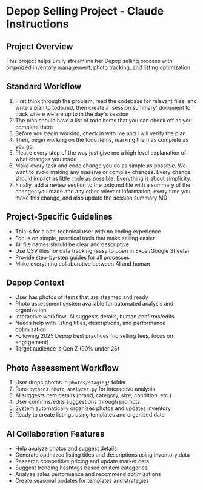 # Depop Selling Project - Claude Instructions

## Project Overview
This project helps Emily streamline her Depop selling process with organized inventory management, photo tracking, and listing optimization.

## Standard Workflow
1. First think through the problem, read the codebase for relevant files, and write a plan to todo.md, then create a 'session summary' document to track where we are up to in the day's session
2. The plan should have a list of todo items that you can check off as you complete them
3. Before you begin working, check in with me and I will verify the plan.
4. Then, begin working on the todo items, marking them as complete as you go.
5. Please every step of the way just give me a high level explanation of what changes you made
6. Make every task and code change you do as simple as possible. We want to avoid making any massive or complex changes. Every change should impact as little code as possible. Everything is about simplicity.
7. Finally, add a review section to the todo.md file with a summary of the changes you made and any other relevant information, every time you make this change, and also update the session summary MD

## Project-Specific Guidelines
- This is for a non-technical user with no coding experience
- Focus on simple, practical tools that make selling easier
- All file names should be clear and descriptive
- Use CSV files for data tracking (easy to open in Excel/Google Sheets)
- Provide step-by-step guides for all processes
- Make everything collaborative between AI and human

## Depop Context
- User has photos of items that are steamed and ready
- Photo assessment system available for automated analysis and organization
- Interactive workflow: AI suggests details, human confirms/edits
- Needs help with listing titles, descriptions, and performance optimization
- Following 2025 Depop best practices (no selling fees, focus on engagement)
- Target audience is Gen Z (90% under 26)

## Photo Assessment Workflow
1. User drops photos in `photos/staging/` folder
2. Runs `python3 photo_analyzer.py` for interactive analysis
3. AI suggests item details (brand, category, size, condition, etc.)
4. User confirms/edits suggestions through prompts
5. System automatically organizes photos and updates inventory
6. Ready to create listings using templates and organized data

## AI Collaboration Features
- Help analyze photos and suggest details
- Generate optimized listing titles and descriptions using inventory data
- Research competitive pricing and update market data
- Suggest trending hashtags based on item categories
- Analyze sales performance and recommend optimizations
- Create seasonal updates for templates and strategies
